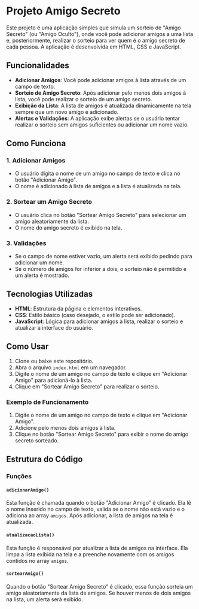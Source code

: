 # Projeto Amigo Secreto

Este projeto é uma aplicação simples que simula um sorteio de "Amigo Secreto" (ou "Amigo Oculto"), onde você pode adicionar amigos a uma lista e, posteriormente, realizar o sorteio para ver quem é o amigo secreto de cada pessoa. A aplicação é desenvolvida em HTML, CSS e JavaScript.

## Funcionalidades

- **Adicionar Amigos**: Você pode adicionar amigos à lista através de um campo de texto.
- **Sorteio de Amigo Secreto**: Após adicionar pelo menos dois amigos à lista, você pode realizar o sorteio de um amigo secreto.
- **Exibição da Lista**: A lista de amigos é atualizada dinamicamente na tela sempre que um novo amigo é adicionado.
- **Alertas e Validações**: A aplicação exibe alertas se o usuário tentar realizar o sorteio sem amigos suficientes ou adicionar um nome vazio.

## Como Funciona

### 1. Adicionar Amigos
- O usuário digita o nome de um amigo no campo de texto e clica no botão "Adicionar Amigo".
- O nome é adicionado à lista de amigos e a lista é atualizada na tela.

### 2. Sortear um Amigo Secreto
- O usuário clica no botão "Sortear Amigo Secreto" para selecionar um amigo aleatoriamente da lista.
- O nome do amigo secreto é exibido na tela.

### 3. Validações
- Se o campo de nome estiver vazio, um alerta será exibido pedindo para adicionar um nome.
- Se o número de amigos for inferior a dois, o sorteio não é permitido e um alerta é mostrado.

## Tecnologias Utilizadas

- **HTML**: Estrutura da página e elementos interativos.
- **CSS**: Estilo básico (caso desejado, o estilo pode ser adicionado).
- **JavaScript**: Lógica para adicionar amigos à lista, realizar o sorteio e atualizar a interface do usuário.

## Como Usar

1. Clone ou baixe este repositório.
2. Abra o arquivo `index.html` em um navegador.
3. Digite o nome de um amigo no campo de texto e clique em "Adicionar Amigo" para adicioná-lo à lista.
4. Clique em "Sortear Amigo Secreto" para realizar o sorteio.

### Exemplo de Funcionamento

1. Digite o nome de um amigo no campo de texto e clique em "Adicionar Amigo".
2. Adicione pelo menos dois amigos à lista.
3. Clique no botão "Sortear Amigo Secreto" para exibir o nome do amigo secreto sorteado.

## Estrutura do Código

### Funções

#### `adicionarAmigo()`
Esta função é chamada quando o botão "Adicionar Amigo" é clicado. Ela lê o nome inserido no campo de texto, valida se o nome não está vazio e o adiciona ao array `amigos`. Após adicionar, a lista de amigos na tela é atualizada.

#### `atualizacaoLista()`
Esta função é responsável por atualizar a lista de amigos na interface. Ela limpa a lista exibida na tela e a preenche novamente com os amigos contidos no array `amigos`.

#### `sortearAmigo()`
Quando o botão "Sortear Amigo Secreto" é clicado, essa função sorteia um amigo aleatoriamente da lista de amigos. Se houver menos de dois amigos na lista, um alerta será exibido.

